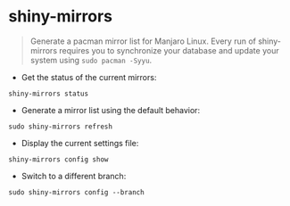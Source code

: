# shiny-mirrors

> Generate a pacman mirror list for Manjaro Linux.
> Every run of shiny-mirrors requires you to synchronize your database and update your system using `sudo pacman -Syyu`.

- Get the status of the current mirrors:

`shiny-mirrors status`

- Generate a mirror list using the default behavior:

`sudo shiny-mirrors refresh`

- Display the current settings file:

`shiny-mirrors config show`

- Switch to a different branch:

`sudo shiny-mirrors config --branch`
